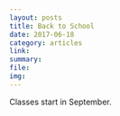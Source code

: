 ```yaml
---
layout: posts
title: Back to School
date: 2017-06-18
category: articles
link:
summary:
file:
img:
---
```


Classes start in September.